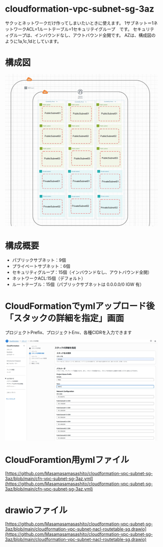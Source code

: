 # cloudformation-vpc-subnet-sg-3az

サクッとネットワークだけ作ってしまいたいときに使えます。
1サブネット＝1ネットワークACL=1ルートテーブル=1セキュリテイグループ　です。
セキュリティグループは、インバウンドなし、アウトバウンド全開です。
AZは、構成図のように1a,1c,1dとしています。

# 構成図

![構成図](https://github.com/Masamasamasashito/cloudformation-vpc-subnet-sg-3az/blob/main/cloudformation-vpc-subnet-nacl-routetable-sg-3az.jpg)

# 構成概要

* パブリックサブネット：9個
* プライベートサブネット：6個
* セキュリティグループ：15個（インバウンドなし、アウトバウンド全開）
* ネットワークACL:15個（デフォルト）
* ルートテーブル：15個（パブリックサブネットは 0.0.0.0/0 IGW 有）

# CloudFormationでymlアップロード後「スタックの詳細を指定」画面

プロジェクトPrefix、プロジェクトEnv、各種CIDRを入力できます

![画面](https://github.com/Masamasamasashito/cloudformation-vpc-subnet-sg-3az/blob/main/cloudformation-vpc-subnet-nacl-routetable-sg-3az-stack.jpg)

# CloudForamtion用ymlファイル

[https://github.com/Masamasamasashito/cloudformation-vpc-subnet-sg-3az/blob/main/cfn-vpc-subnet-sg-3az.yml](https://github.com/Masamasamasashito/cloudformation-vpc-subnet-sg-3az/blob/main/cfn-vpc-subnet-sg-3az.yml)

# drawioファイル

[https://github.com/Masamasamasashito/cloudformation-vpc-subnet-sg-3az/blob/main/cloudformation-vpc-subnet-nacl-routetable-sg.drawio](https://github.com/Masamasamasashito/cloudformation-vpc-subnet-sg-3az/blob/main/cloudformation-vpc-subnet-nacl-routetable-sg.drawio)
